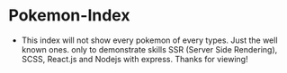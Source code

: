 # Pokemon-Index

- This index will not show every pokemon of every types. Just the well known ones. only to demonstrate skills SSR (Server Side Rendering), SCSS, React.js and Nodejs with express. Thanks for viewing!


